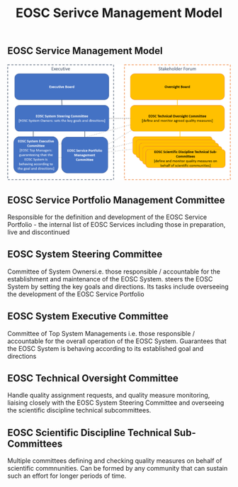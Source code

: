 ﻿---
title: EOSC Serivce Management Model
menu: Governance Model
weight: 4
---

EOSC Service Management Model
-----------------------------

![Service Management Governance](assets/ServiceManagement.png) 

## EOSC Service Portfolio Management Committee

Responsible for the definition and development of the EOSC Service Portfolio - the internal list of EOSC Services including those in preparation, live and discontinued

## EOSC System Steering Committee

Committee of System Ownersi.e. those responsible / accountable for the establishment and maintenance of the EOSC System. steers the EOSC System by setting the key goals and directions. Its tasks include overseeing the development of the EOSC Service Portfolio

## EOSC System Executive Committee

Committee of Top System Managements i.e. those responsible / accountable for the overall operation of the EOSC System. Guarantees that the EOSC System is behaving according to its established goal and directions 

## EOSC Technical Oversight Committee

Handle quality assignment requests, and quality measure monitoring, liaising closely with the EOSC System Steering Committee and overseeing the scientific discipline technical subcommittees.

## EOSC Scientific Discipline Technical Sub-Committees

Multiple committees defining and checking quality measures on behalf of scientific commnunities. Can be formed by any community that can sustain such an effort for longer periods of time.

